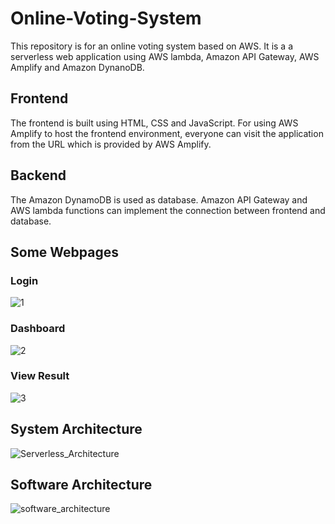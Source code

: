# Online-Voting-System

This repository is for an online voting system based on AWS. It is a a serverless web application using AWS lambda, Amazon API Gateway, AWS Amplify and Amazon DynanoDB.

## Frontend
The frontend is built using HTML, CSS and JavaScript. 
For using AWS Amplify to host the frontend environment, everyone can visit the application from the URL which is provided by AWS Amplify.

## Backend
The Amazon DynamoDB is used as database. 
Amazon API Gateway and AWS lambda functions can implement the connection between frontend and database.

## Some Webpages
### Login
![1](https://user-images.githubusercontent.com/87473423/208269444-fd2cc7b9-91c7-4d06-bcd1-fbeec5adce6f.png)
### Dashboard
![2](https://user-images.githubusercontent.com/87473423/208269453-bc9763b5-8107-4ccd-97d9-ad1041a9ef8b.png)
### View Result
![3](https://user-images.githubusercontent.com/87473423/208269463-4f2f3a41-90fa-4d16-b348-3ecc6019d4be.png)

## System Architecture
![Serverless_Architecture](https://user-images.githubusercontent.com/87473423/208269525-cb0c282c-529a-47f0-9843-3eda7ccf244d.jpg)

## Software Architecture
![software_architecture](https://user-images.githubusercontent.com/87473423/208269552-cee01900-9d55-4ba6-badd-33b1ac0835a7.png)
